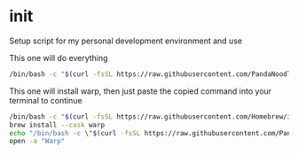 # init

Setup script for my personal development environment and use

This one will do everything

```bash
/bin/bash -c "$(curl -fsSL https://raw.githubusercontent.com/PandaNoodles418/init/main/setup.sh)"
```

This one will install warp, then just paste the copied command into your terminal to continue

```bash
/bin/bash -c "$(curl -fsSL https://raw.githubusercontent.com/Homebrew/install/HEAD/install.sh)"
brew install --cask warp
echo "/bin/bash -c \"$(curl -fsSL https://raw.githubusercontent.com/PandaNoodles418/init/main/setup.sh)\"" | pbcopy
open -a "Warp"
```
